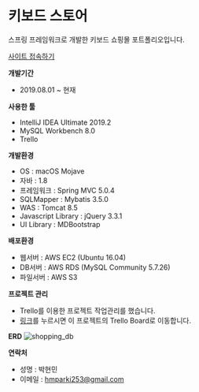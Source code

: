 # 키보드 스토어
스프링 프레임워크로 개발한 키보드 쇼핑몰 포트폴리오입니다. 

[사이트 접속하기](http://ec2-15-164-163-248.ap-northeast-2.compute.amazonaws.com:8080)

**개발기간**
- 2019.08.01 ~ 현재

**사용한 툴**
- IntelliJ IDEA Ultimate 2019.2
- MySQL Workbench 8.0
- Trello

**개발환경**
- OS : macOS Mojave
- 자바 : 1.8
- 프레임워크 : Spring MVC 5.0.4
- SQLMapper :  Mybatis 3.5.0
- WAS : Tomcat 8.5
- Javascript Library : jQuery 3.3.1
- UI Library : MDBootstrap

**배포환경**
- 웹서버 : AWS EC2 (Ubuntu 16.04)
- DB서버 : AWS RDS (MySQL Community 5.7.26)
- 파일서버 : AWS S3

**프로젝트 관리**
- Trello를 이용한 프로젝트 작업관리를 했습니다.
- [링크](https://trello.com/b/kN0bDV8A/spring-shopping)를 누르시면 이 프로젝트의 Trello Board로 이동합니다.

**ERD**
![shopping_db](https://user-images.githubusercontent.com/27950858/65681061-2cec2a80-e093-11e9-9bff-862c439a5cae.png)

**연락처**
- 성명 : 박현민
- 이메일 : hmparki253@gmail.com
